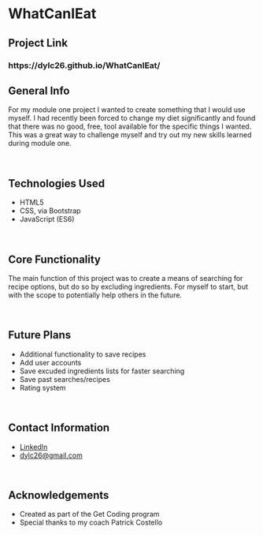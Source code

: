 # WhatCanIEat

<h2>Project Link</h2>
<h3>https://dylc26.github.io/WhatCanIEat/</h3>

<h2>General Info</h2>
<p>For my module one project I wanted to create something that I would use myself. I had recently been forced to change my diet significantly and found that there was no good, free, tool available for the specific things I wanted. This was a great way to challenge myself and try out my new skills learned during module one. </p>
<br>

<h2>Technologies Used</h2>
  <ul>
   <li>HTML5</li>
    <li>CSS, via Bootstrap</li>
   <li>JavaScript (ES6)</li>
   </ul>
<br>

<h2>Core Functionality</h2>
<p>The main function of this project was to create a means of searching for recipe options, but do so by excluding ingredients. For myself to start, but with the scope to potentially help others in the future.</p>
<br>

<h2>Future Plans</h2>
 <ul>
  <li>Additional functionality to save recipes</li>
  <li>Add user accounts</li>
  <li>Save excuded ingredients lists for faster searching</li>
  <li>Save past searches/recipes</li>
  <li>Rating system</li>
 </ul>
<br>
 
<h2>Contact Information</h2>
 <ul>
  <li><a href="https://www.linkedin.com/in/dylan-curtis-a7b5a8a1/">LinkedIn</a></li>
  <li><a href="mailto:dylc26@gmail.com">dylc26@gmail.com</a></li>
 </ul>
<br>
 
<h2>Acknowledgements</h2>
 <ul>
  <li>Created as part of the Get Coding program</li>
  <li>Special thanks to my coach Patrick Costello</li>
 <ul>
  
  
